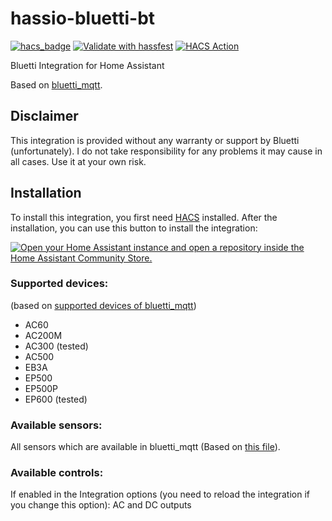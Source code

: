 # hassio-bluetti-bt
[![hacs_badge](https://img.shields.io/badge/HACS-Default-41BDF5.svg)](https://github.com/hacs/integration)
[![Validate with hassfest](https://github.com/Patrick762/hassio-bluetti-bt/actions/workflows/hassfest_validation.yml/badge.svg)](https://github.com/Patrick762/hassio-bluetti-bt/actions/workflows/hassfest_validation.yml)
[![HACS Action](https://github.com/Patrick762/hassio-bluetti-bt/actions/workflows/HACS.yml/badge.svg)](https://github.com/Patrick762/hassio-bluetti-bt/actions/workflows/HACS.yml)

Bluetti Integration for Home Assistant

Based on [bluetti_mqtt](https://github.com/warhammerkid/bluetti_mqtt).

## Disclaimer
This integration is provided without any warranty or support by Bluetti (unfortunately). I do not take responsibility for any problems it may cause in all cases. Use it at your own risk.

## Installation
To install this integration, you first need [HACS](https://hacs.xyz/) installed.
After the installation, you can use this button to install the integration:

[![Open your Home Assistant instance and open a repository inside the Home Assistant Community Store.](https://my.home-assistant.io/badges/hacs_repository.svg)](https://my.home-assistant.io/redirect/hacs_repository/?owner=Patrick762&repository=hassio-bluetti-bt&category=integration)

### Supported devices:
(based on [supported devices of bluetti_mqtt](https://github.com/warhammerkid/bluetti_mqtt/tree/main/bluetti_mqtt/core/devices))

- AC60
- AC200M
- AC300 (tested)
- AC500
- EB3A
- EP500
- EP500P
- EP600 (tested)

### Available sensors:
All sensors which are available in bluetti_mqtt (Based on [this file](https://github.com/warhammerkid/bluetti_mqtt/blob/main/bluetti_mqtt/mqtt_client.py)).

### Available controls:
If enabled in the Integration options (you need to reload the integration if you change this option):
AC and DC outputs
